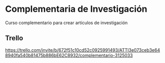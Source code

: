 
# Complementaria de Investigación

Curso complementario para crear artículos de investigación
## Trello 
https://trello.com/invite/b/672f51c10cd52c0925991493/ATTI3e073ceb3e648940fa540b81475b886bE62C8932/complementario-3125033
